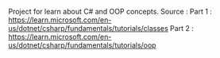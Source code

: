 Project for learn about C# and OOP concepts.
Source : 
Part 1 : https://learn.microsoft.com/en-us/dotnet/csharp/fundamentals/tutorials/classes
Part 2 : https://learn.microsoft.com/en-us/dotnet/csharp/fundamentals/tutorials/oop
